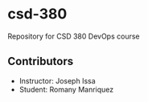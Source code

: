# csd-380
Repository for CSD 380 DevOps course
## Contributors
- Instructor: Joseph Issa
- Student: Romany Manriquez